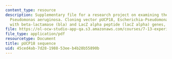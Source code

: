 ```yaml
---
content_type: resource
description: Supplementary file for a research project on examining the biology of
  Pseudomonas aeruginosa. Cloning vector pUCP18, Escherichia-Pseudomonas shuttle vector
  with beta-lactamase (bla) and LacZ alpha peptide (lacZ alpha) genes, complete sequence.
file: https://ol-ocw-studio-app-qa.s3.amazonaws.com/courses/7-13-experimental-microbial-genetics-fall-2008/45ced4ab7d28198853eeb4b28b55890b_MIT7_13f08_lab26_pPUP18_sequence.pdf
file_type: application/pdf
resourcetype: Document
title: pUCP18 sequence
uid: 45ced4ab-7d28-1988-53ee-b4b28b55890b
---
```

